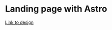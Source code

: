 # Landing page with Astro

[Link to design](https://dribbble.com/shots/23855347-Landing-page-for-Online-cactus-store)
